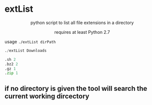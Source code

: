 # extList
<p align=center>python script to list all file extensions in a directory</p>



<p align=center>requires at least Python 2.7</p>

usage `./extList dirPath`


```python
./extList Downloads

.sh 2
.bz2 2
.gz 1
.zip 1
```


## if no directory is given the tool will search the current working dircectory 

